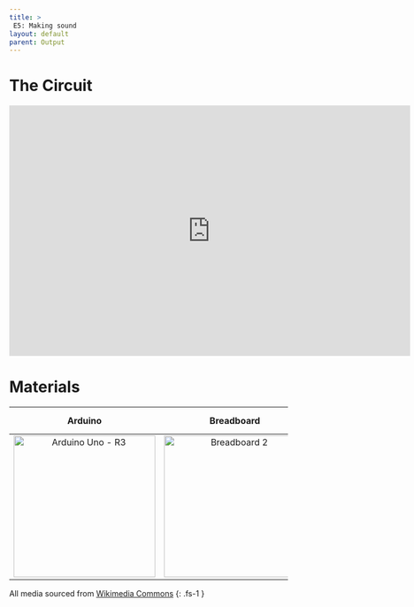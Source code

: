 ```yaml
---
title: >
 E5: Making sound
layout: default
parent: Output
---
```

# The Circuit

<iframe width="725" height="453" src="https://www.tinkercad.com/embed/k3fLUyJ8pxa?editbtn=1" frameborder="0" marginwidth="0" marginheight="0" scrolling="no"></iframe>

# Materials

| Arduino | Breadboard | Piezo Buzzer |
|:-----:|:-----:|:-----:|
| <a title="SparkFun Electronics from Boulder, USA, CC BY 2.0 &lt;https://creativecommons.org/licenses/by/2.0&gt;, via Wikimedia Commons" href="https://commons.wikimedia.org/wiki/File:Arduino_Uno_-_R3.jpg"><img width="256" alt="Arduino Uno - R3" src="https://upload.wikimedia.org/wikipedia/commons/3/38/Arduino_Uno_-_R3.jpg"></a> | <a title="Maskaravivek, CC BY-SA 4.0 &lt;https://creativecommons.org/licenses/by-sa/4.0&gt;, via Wikimedia Commons" href="https://commons.wikimedia.org/wiki/File:Breadboard_2.png"><img width="256" alt="Breadboard 2" src="https://upload.wikimedia.org/wikipedia/commons/thumb/f/f2/Breadboard_2.png/256px-Breadboard_2.png"></a> | <a title="Andy Oakley, CC BY-SA 4.0 &lt;https://creativecommons.org/licenses/by-sa/4.0&gt;, via Wikimedia Commons" href="https://commons.wikimedia.org/wiki/File:Cjam-piezo-buzzer.png"><img width="64" alt="Cjam-piezo-buzzer" src="https://upload.wikimedia.org/wikipedia/commons/e/e4/Cjam-piezo-buzzer.png"></a> |

All media sourced from [Wikimedia Commons](https://commons.wikimedia.org/wiki/Main_Page)
{: .fs-1 }
